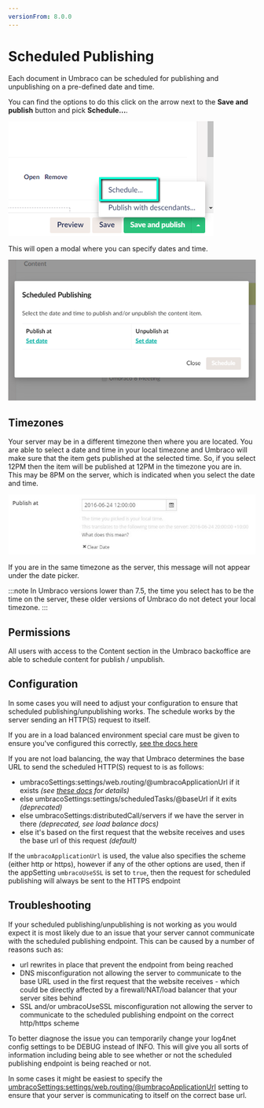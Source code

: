 ```yaml
---
versionFrom: 8.0.0
---
```


# Scheduled Publishing

Each document in Umbraco can be scheduled for publishing and unpublishing on a pre-defined date and time. 

You can find the options to do this click on the arrow next to the **Save and publish** button and pick **Schedule...**. 

![Scheduled publishing](images/schedule.png)

This will open a modal where you can specify dates and time.

![Scheduled publishing](images/scheduled-publishing-8.png)

## Timezones

Your server may be in a different timezone then where you are located. You are able to select a date and time in your local timezone and Umbraco will make sure that the item gets published at the selected time. So, if you select 12PM then the item will be published at 12PM in the timezone you are in. This may be 8PM on the server, which is indicated when you select the date and time.

![Scheduled publishing](images/Publish-Timezone-Difference.jpg)

If you are in the same timezone as the server, this message will not appear under the date picker.

:::note
In Umbraco versions lower than 7.5, the time you select has to be the time on the server, these older versions of Umbraco do not detect your local timezone. 
:::

## Permissions

All users with access to the Content section in the Umbraco backoffice are able to schedule content for publish / unpublish.

## Configuration

In some cases you will need to adjust your configuration to ensure that scheduled publishing/unpublishing works. The schedule works by the server sending an HTTP(S) request to itself. 

If you are in a load balanced environment special care must be given to ensure you've configured this correctly, [see the docs here](../../Setup/Server-Setup/Load-Balancing/flexible.md#scheduling-and-master-election)

If you are not load balancing, the way that Umbraco determines the base URL to send the scheduled HTTP(S) request to is as follows:

* umbracoSettings:settings/web.routing/@umbracoApplicationUrl if it exists _(see [these docs](../../../Reference/Config/umbracoSettings/index.md#web-routing) for details)_
* else umbracoSettings:settings/scheduledTasks/@baseUrl if it exits _(deprecated)_
* else umbracoSettings:distributedCall/servers if we have the server in there _(deprecated, see load balance docs)_
* else it's based on the first request that the website receives and uses the base url of this request _(default)_

If the `umbracoApplicationUrl` is used, the value also specifies the scheme (either http or https), however if any of the other options are used, then if the appSetting `umbracoUseSSL` is set to `true`, then the request for scheduled publishing will always be sent to the HTTPS endpoint

## Troubleshooting

If your scheduled publishing/unpublishing is not working as you would expect it is most likely due to an issue that your server cannot communicate with the scheduled publishing endpoint. This can be caused by a number of reasons such as: 

* url rewrites in place that prevent the endpoint from being reached
* DNS misconfiguration not allowing the server to communicate to the base URL used in the first request that the website receives - which could be directly affected by a firewall/NAT/load balancer that your server sites behind
* SSL and/or umbracoUseSSL misconfiguration not allowing the server to communicate to the scheduled publishing endpoint on the correct http/https scheme

To better diagnose the issue you can temporarily change your log4net config settings to be DEBUG instead of INFO. This will give you all sorts of information including being able to see whether or not the scheduled publishing endpoint is being reached or not. 

In some cases it might be easiest to specify the [umbracoSettings:settings/web.routing/@umbracoApplicationUrl](../../../Reference/Config/umbracoSettings/index.md#web-routing) setting to ensure that your server is communicating to itself on the correct base url.
